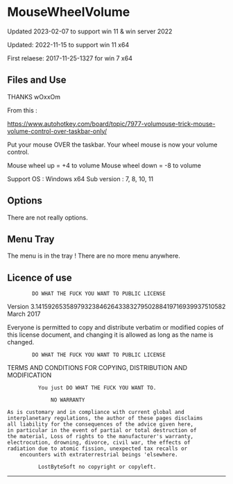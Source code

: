 # MouseWheelVolume

Updated 2023-02-07 to support win 11 & win server 2022

Updated: 2022-11-15 to support win 11 x64

First relaese: 2017-11-25-1327 for win 7 x64

Files and Use
--------------------------------------------------------------------

THANKS wOxxOm

From this :

https://www.autohotkey.com/board/topic/7977-volumouse-trick-mouse-volume-control-over-taskbar-only/


Put your mouse OVER the taskbar. Your wheel mouse is now your volume control.

Mouse wheel up = +4 to volume
Mouse wheel down = -8 to volume

Support OS : Windows x64
Sub version : 7, 8, 10, 11


Options
--------------------------------------------------------------------

There are not really options.


Menu Tray
--------------------------------------------------------------------
The menu is in the tray ! There are no more menu anywhere.


Licence of use
--------------------------------------------------------------------

            DO WHAT THE FUCK YOU WANT TO PUBLIC LICENSE
   Version 3.14159265358979323846264338327950288419716939937510582
                          March 2017

 Everyone is permitted to copy and distribute verbatim or modified
 copies of this license document, and changing it is allowed as long
 as the name is changed.

            DO WHAT THE FUCK YOU WANT TO PUBLIC LICENSE
   TERMS AND CONDITIONS FOR COPYING, DISTRIBUTION AND MODIFICATION

              You just DO WHAT THE FUCK YOU WANT TO.

		          NO WARRANTY 

	As is customary and in compliance with current global and
	interplanetary regulations, the author of these pages disclaims
	all liability for the consequences of the advice given here,
	in particular in the event of partial or total destruction of
	the material, Loss of rights to the manufacturer's warranty,
	electrocution, drowning, divorce, civil war, the effects of
	radiation due to atomic fission, unexpected tax recalls or
	    encounters with extraterrestrial beings 'elsewhere.

              LostByteSoft no copyright or copyleft.

--------------------------------------------------------------------